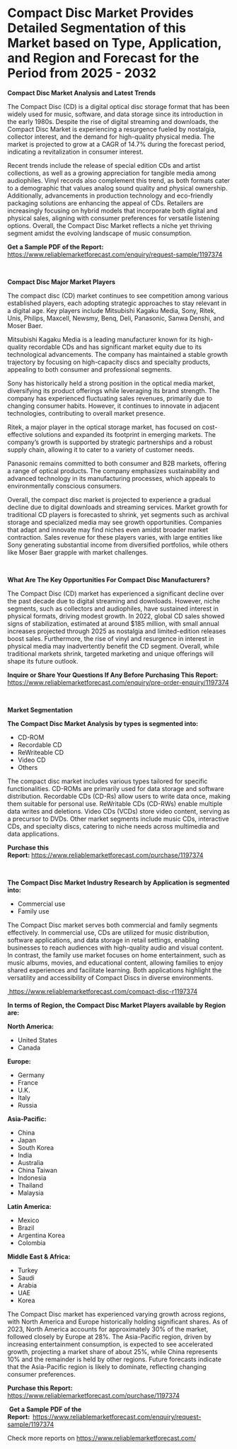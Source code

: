 <p><h1>Compact Disc Market Provides Detailed Segmentation of this Market based on Type, Application, and Region and Forecast for the Period from 2025 - 2032</h1></p><p><strong>Compact Disc Market Analysis and Latest Trends</strong></p>
<p><p>The Compact Disc (CD) is a digital optical disc storage format that has been widely used for music, software, and data storage since its introduction in the early 1980s. Despite the rise of digital streaming and downloads, the Compact Disc Market is experiencing a resurgence fueled by nostalgia, collector interest, and the demand for high-quality physical media. The market is projected to grow at a CAGR of 14.7% during the forecast period, indicating a revitalization in consumer interest.</p><p>Recent trends include the release of special edition CDs and artist collections, as well as a growing appreciation for tangible media among audiophiles. Vinyl records also complement this trend, as both formats cater to a demographic that values analog sound quality and physical ownership. Additionally, advancements in production technology and eco-friendly packaging solutions are enhancing the appeal of CDs. Retailers are increasingly focusing on hybrid models that incorporate both digital and physical sales, aligning with consumer preferences for versatile listening options. Overall, the Compact Disc Market reflects a niche yet thriving segment amidst the evolving landscape of music consumption.</p></p>
<p><strong>Get a Sample PDF of the Report:&nbsp;</strong> <a href="https://www.reliablemarketforecast.com/enquiry/request-sample/1197374?utm_campaign=1899&utm_medium=2&utm_source=Github&utm_content=ia&utm_term=07022025&utm_id=compact-disc">https://www.reliablemarketforecast.com/enquiry/request-sample/1197374</a></p>
<p>&nbsp;</p>
<p><strong>Compact Disc Major Market Players</strong></p>
<p><p>The compact disc (CD) market continues to see competition among various established players, each adopting strategic approaches to stay relevant in a digital age. Key players include Mitsubishi Kagaku Media, Sony, Ritek, Unis, Philips, Maxcell, Newsmy, Benq, Deli, Panasonic, Sanwa Denshi, and Moser Baer.</p><p>Mitsubishi Kagaku Media is a leading manufacturer known for its high-quality recordable CDs and has significant market equity due to its technological advancements. The company has maintained a stable growth trajectory by focusing on high-capacity discs and specialty products, appealing to both consumer and professional segments.</p><p>Sony has historically held a strong position in the optical media market, diversifying its product offerings while leveraging its brand strength. The company has experienced fluctuating sales revenues, primarily due to changing consumer habits. However, it continues to innovate in adjacent technologies, contributing to overall market presence.</p><p>Ritek, a major player in the optical storage market, has focused on cost-effective solutions and expanded its footprint in emerging markets. The company’s growth is supported by strategic partnerships and a robust supply chain, allowing it to cater to a variety of customer needs.</p><p>Panasonic remains committed to both consumer and B2B markets, offering a range of optical products. The company emphasizes sustainability and advanced technology in its manufacturing processes, which appeals to environmentally conscious consumers.</p><p>Overall, the compact disc market is projected to experience a gradual decline due to digital downloads and streaming services. Market growth for traditional CD players is forecasted to shrink, yet segments such as archival storage and specialized media may see growth opportunities. Companies that adapt and innovate may find niches even amidst broader market contraction. Sales revenue for these players varies, with large entities like Sony generating substantial income from diversified portfolios, while others like Moser Baer grapple with market challenges.</p></p>
<p>&nbsp;</p>
<p><strong>What Are The Key Opportunities For Compact Disc Manufacturers?</strong></p>
<p><p>The Compact Disc (CD) market has experienced a significant decline over the past decade due to digital streaming and downloads. However, niche segments, such as collectors and audiophiles, have sustained interest in physical formats, driving modest growth. In 2022, global CD sales showed signs of stabilization, estimated at around $185 million, with small annual increases projected through 2025 as nostalgia and limited-edition releases boost sales. Furthermore, the rise of vinyl and resurgence in interest in physical media may inadvertently benefit the CD segment. Overall, while traditional markets shrink, targeted marketing and unique offerings will shape its future outlook.</p></p>
<p><strong>Inquire or Share Your Questions If Any Before Purchasing This Report:</strong> <a href="https://www.reliablemarketforecast.com/enquiry/pre-order-enquiry/1197374?utm_campaign=1899&utm_medium=2&utm_source=Github&utm_content=ia&utm_term=07022025&utm_id=compact-disc">https://www.reliablemarketforecast.com/enquiry/pre-order-enquiry/1197374</a></p>
<p>&nbsp;</p>
<p><strong>Market Segmentation</strong></p>
<p><strong>The Compact Disc Market Analysis by types is segmented into:</strong></p>
<p><ul><li>CD-ROM</li><li>Recordable CD</li><li>ReWriteable CD</li><li>Video CD</li><li>Others</li></ul></p>
<p><p>The compact disc market includes various types tailored for specific functionalities. CD-ROMs are primarily used for data storage and software distribution. Recordable CDs (CD-Rs) allow users to write data once, making them suitable for personal use. ReWritable CDs (CD-RWs) enable multiple data writes and deletions. Video CDs (VCDs) store video content, serving as a precursor to DVDs. Other market segments include music CDs, interactive CDs, and specialty discs, catering to niche needs across multimedia and data applications.</p></p>
<p><strong>Purchase this Report:&nbsp;</strong><a href="https://www.reliablemarketforecast.com/purchase/1197374?utm_campaign=1899&utm_medium=2&utm_source=Github&utm_content=ia&utm_term=07022025&utm_id=compact-disc">https://www.reliablemarketforecast.com/purchase/1197374</a></p>
<p>&nbsp;</p>
<p><strong>The Compact Disc Market Industry Research by Application is segmented into:</strong></p>
<p><ul><li>Commercial use</li><li>Family use</li></ul></p>
<p><p>The Compact Disc market serves both commercial and family segments effectively. In commercial use, CDs are utilized for music distribution, software applications, and data storage in retail settings, enabling businesses to reach audiences with high-quality audio and visual content. In contrast, the family use market focuses on home entertainment, such as music albums, movies, and educational content, allowing families to enjoy shared experiences and facilitate learning. Both applications highlight the versatility and accessibility of Compact Discs in diverse environments.</p></p>
<p><a href="https://www.reliablemarketforecast.com/compact-disc-r1197374?utm_campaign=1899&utm_medium=2&utm_source=Github&utm_content=ia&utm_term=07022025&utm_id=compact-disc">&nbsp;https://www.reliablemarketforecast.com/compact-disc-r1197374</a></p>
<p><strong>In terms of Region, the Compact Disc Market Players available by Region are:</strong></p>
<p>
    <p> <strong> North America: </strong>
        <ul>
            <li>United States</li>
            <li>Canada</li>
        </ul>
        </p> 
    <p> <strong> Europe: </strong>
        <ul>
            <li>Germany</li>
            <li>France</li>
            <li>U.K.</li>
            <li>Italy</li>
            <li>Russia</li>
        </ul>
        </p> 
    <p> <strong> Asia-Pacific: </strong>
        <ul>
            <li>China</li>
            <li>Japan</li>
            <li>South Korea</li>
            <li>India</li>
            <li>Australia</li>
            <li>China Taiwan</li>
            <li>Indonesia</li>
            <li>Thailand</li>
            <li>Malaysia</li>
        </ul>
        </p> 
    <p> <strong> Latin America: </strong>
        <ul>
            <li>Mexico</li>
            <li>Brazil</li>
            <li>Argentina Korea</li>
            <li>Colombia</li>
        </ul>
        </p> 
    <p> <strong> Middle East & Africa: </strong>
        <ul>
            <li>Turkey</li>
            <li>Saudi</li>
            <li>Arabia</li>
            <li>UAE</li>
            <li>Korea</li>
        </ul>
    </p>
    </p>
<p><p>The Compact Disc market has experienced varying growth across regions, with North America and Europe historically holding significant shares. As of 2023, North America accounts for approximately 30% of the market, followed closely by Europe at 28%. The Asia-Pacific region, driven by increasing entertainment consumption, is expected to see accelerated growth, projecting a market share of about 25%, while China represents 10% and the remainder is held by other regions. Future forecasts indicate that the Asia-Pacific region is likely to dominate, reflecting changing consumer preferences.</p></p>
<p><strong>Purchase this Report: </strong><a href="https://www.reliablemarketforecast.com/purchase/1197374?utm_campaign=1899&utm_medium=2&utm_source=Github&utm_content=ia&utm_term=07022025&utm_id=compact-disc">https://www.reliablemarketforecast.com/purchase/1197374</a></p>
<p>&nbsp;<strong>Get a Sample PDF of the Report:&nbsp;&nbsp;</strong><a href="https://www.reliablemarketforecast.com/enquiry/request-sample/1197374?utm_campaign=1899&utm_medium=2&utm_source=Github&utm_content=ia&utm_term=07022025&utm_id=compact-disc">https://www.reliablemarketforecast.com/enquiry/request-sample/1197374</a></p>
<p><strong></strong></p>
<p>Check more reports on <a href="https://www.reliablemarketforecast.com/?utm_campaign=1899&utm_medium=2&utm_source=Github&utm_content=ia&utm_term=07022025&utm_id=compact-disc">https://www.reliablemarketforecast.com/</a></p>